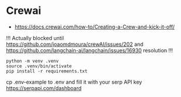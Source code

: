 # Crewai
- https://docs.crewai.com/how-to/Creating-a-Crew-and-kick-it-off/


!!! Actually blocked until https://github.com/joaomdmoura/crewAI/issues/202 and https://github.com/langchain-ai/langchain/issues/16930 resolution !!!


```
python -m venv .venv
source .venv/bin/activate
pip install -r requirements.txt
```

cp .env-example to .env and fill it with your serp API key https://serpapi.com/dashboard